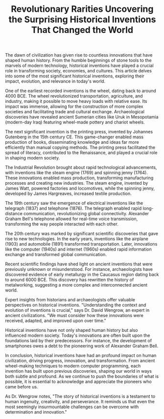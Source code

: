 ﻿---
title: "Revolutionary Rarities Uncovering the Surprising Historical Inventions That Changed the World"
description: "Journey through time with fascinating historical insights, archaeological discoveries, and stories that shaped our world and continue to influence us today."
pubDate: 2025-07-01
category: "history"
tags: []
image: "/assets/blog-placeholder-1.svg"
---

The dawn of civilization has given rise to countless innovations that have shaped human history. From the humble beginnings of stone tools to the marvels of modern technology, historical inventions have played a crucial role in transforming society, economies, and cultures. This article delves into some of the most significant historical inventions, exploring their impact, evolution, and relevance in today's world.

One of the earliest recorded inventions is the wheel, dating back to around 4000 BCE. The wheel revolutionized transportation, agriculture, and industry, making it possible to move heavy loads with relative ease. Its impact was immense, allowing for the construction of more complex societies and facilitating trade and cultural exchange. Archaeological discoveries have revealed ancient Sumerian cities like Uruk in Mesopotamia (modern-day Iraq) featuring wheel-made pottery and chariot wheels.

The next significant invention is the printing press, invented by Johannes Gutenberg in the 15th century CE. This game-changer enabled mass production of books, disseminating knowledge and ideas far more efficiently than manual copying methods. The printing press facilitated the spread of literacy, contributed to the Renaissance, and played a crucial role in shaping modern society.

The Industrial Revolution brought about rapid technological advancements, with inventions like the steam engine (1769) and spinning jenny (1764). These innovations enabled mass production, transforming manufacturing processes and creating new industries. The steam engine, invented by James Watt, powered factories and locomotives, while the spinning jenny, developed by James Hargreaves, increased textile production.

The 19th century saw the emergence of electrical inventions like the telegraph (1837) and telephone (1876). The telegraph enabled rapid long-distance communication, revolutionizing global connectivity. Alexander Graham Bell's telephone allowed for real-time voice transmission, transforming the way people interacted with each other.

The 20th century was marked by significant scientific discoveries that gave rise to new technologies. In the early years, inventions like the airplane (1903) and automobile (1891) transformed transportation. Later, innovations like the computer (1940s) and internet (1960s) enabled rapid information exchange and transformed global communication.

Recent scientific findings have shed light on ancient inventions that were previously unknown or misunderstood. For instance, archaeologists have discovered evidence of early metallurgy in the Caucasus region dating back to around 6000 BCE. This discovery has rewritten the history of metalworking, suggesting a more complex and interconnected ancient world.

Expert insights from historians and archaeologists offer valuable perspectives on historical inventions. "Understanding the context and evolution of inventions is crucial," says Dr. David Wengrow, an expert in ancient civilizations. "We must consider how these innovations were received, adapted, and improved upon over time."

Historical inventions have not only shaped human history but also influenced modern society. Today's innovations are often built upon the foundations laid by their predecessors. For instance, the development of smartphones owes a debt to the pioneering work of Alexander Graham Bell.

In conclusion, historical inventions have had an profound impact on human civilization, driving progress, innovation, and transformation. From ancient wheel-making techniques to modern computer programming, each invention has built upon previous discoveries, shaping our world in ways both subtle and profound. As we continue to push the boundaries of what is possible, it is essential to acknowledge and appreciate the pioneers who came before us.

As Dr. Wengrow notes, "The story of historical inventions is a testament to human ingenuity, creativity, and perseverance. It reminds us that even the most seemingly insurmountable challenges can be overcome with determination and innovation."
